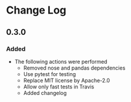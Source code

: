 # Change Log

## 0.3.0

### Added

* The following actions were performed
	- Removed nose and pandas dependencies
	- Use pytest for testing
	- Replace MIT license by Apache-2.0
	- Allow only fast tests in Travis
	- Added changelog

